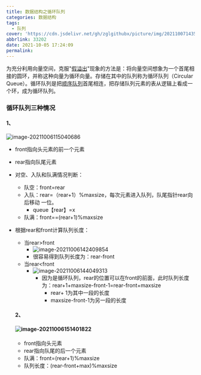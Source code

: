 ```yaml
---
title: 数据结构之循环队列
categories: 数据结构
tags:
  - 队列
cover: 'https://cdn.jsdelivr.net/gh/zglgithubx/picture/img/202110071435433.png'
abbrlink: 33202
date: 2021-10-05 17:24:09
permalink:
---
```


为充分利用向量空间，克服"[假溢出](https://baike.baidu.com/item/假溢出/11050937)"现象的方法是：将向量空间想象为一个首尾相接的圆环，并称这种向量为循环向量。存储在其中的队列称为循环队列（Circular Queue）。循环队列是把[顺序队列](https://baike.baidu.com/item/顺序队列/20832734)首尾相连，把存储队列元素的表从逻辑上看成一个环，成为循环队列。

<!-- more -->

### 循环队列三种情况

#### 1、

![image-20211006115040686](https://cdn.jsdelivr.net/gh/zglgithubx/picture/img/202110061150819.png)

* front指向头元素的前一个元素

* rear指向队尾元素

* 对空、入队和队满情况判断：

  * 队空：front=rear
  * 入队：rear=（rear+1）%maxsize，每次元素进入队列，队尾指针rear向后移动 一位。
    * queue【rear】=x
  * 队满：front==(rear+1)%maxsize

* 根据rear和front计算队列长度：

  * 当rear>front
    * ![image-20211006142409854](https://cdn.jsdelivr.net/gh/zglgithubx/picture/img/202110061424940.png)
    * 很容易得到队列长度为：rear-front
  * 当rear<front
    * ![image-20211006144049313](https://cdn.jsdelivr.net/gh/zglgithubx/picture/img/202110061440374.png)
      * 因为是循环队列，rear的位置可以在front的前面，此时队列长度为：rear+1+maxsize-front-1=rear-front+maxsize 
        * rear+ 1为其中一段的长度
        * maxsize-front-1为另一段的长度

  #### 2、

  #### 				![image-20211006151401822](https://cdn.jsdelivr.net/gh/zglgithubx/picture/img/202110061514889.png)	

  * front指向头元素
  * rear指向队尾的后一个元素
  * 队满：front=(rear+1)%maxsize
  * 队列长度：(rear-front+max)%maxsize

  



